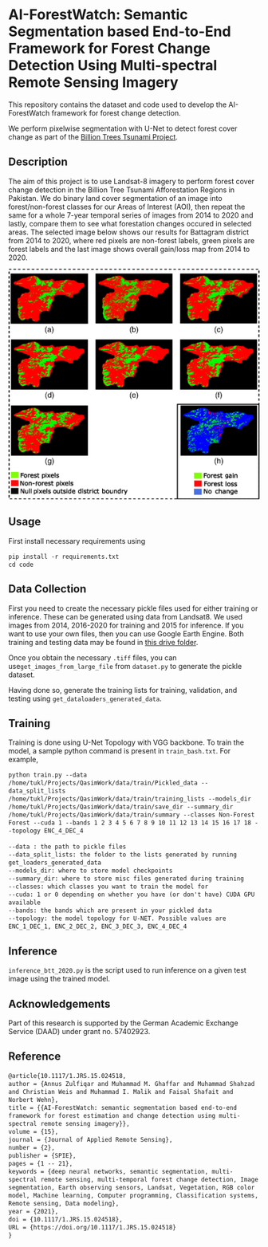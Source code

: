 

# AI-ForestWatch: Semantic Segmentation based End-to-End Framework for Forest Change Detection Using Multi-spectral Remote Sensing Imagery

This repository contains the dataset and code used to develop the AI-ForestWatch framework for forest change detection. 

We perform pixelwise segmentation with U-Net to detect forest cover change as part of the [Billion Trees Tsunami Project](https://en.wikipedia.org/wiki/Billion_Tree_Tsunami).

## Description

The aim of this project is to use Landsat-8 imagery to perform forest cover change detection in the Billion Tree Tsunami Afforestation Regions in Pakistan. We do binary land cover segmentation of an image into forest/non-forest classes for our Areas of Interest (AOI), then repeat the same for a whole 7-year temporal series of images from 2014 to 2020 and lastly, compare them to see what forestation changes occured in selected areas. The selected image below shows our results for Battagram district from 2014 to 2020, where red pixels are non-forest labels, green pixels are forest labels and the last image shows overall gain/loss map from 2014 to 2020.

![Red and Green Heatmap for Forest Cover Change in Battagram](final-battagram-change.png "Forest Cover Change in Battagram")


## Usage
First install necessary requirements using 

    pip install -r requirements.txt
    cd code

## Data Collection
First you need to create the necessary pickle files used for either training or inference. These can be generated using data from Landsat8. We used images from 2014, 2016-2020 for training and 2015 for inference. If you want to use your own files, then you can use Google Earth Engine. 
Both training and testing data may be found in [this drive folder](https://drive.google.com/drive/folders/1-YQrkbG--F1MeYkW6izYWhP19K1QWijN?usp=sharing).

Once you obtain the necessary `.tiff` files, you can use`get_images_from_large_file` from `dataset.py` to generate the pickle dataset.

Having done so, generate the training lists for training, validation, and testing using `get_dataloaders_generated_data`. 

## Training
Training is done using U-Net Topology with VGG backbone. To train the model, a sample python command is present in `train_bash.txt`. For example, 

    python train.py --data /home/tukl/Projects/QasimWork/data/train/Pickled_data --data_split_lists /home/tukl/Projects/QasimWork/data/train/training_lists --models_dir /home/tukl/Projects/QasimWork/data/train/save_dir --summary_dir /home/tukl/Projects/QasimWork/data/train/summary --classes Non-Forest Forest --cuda 1 --bands 1 2 3 4 5 6 7 8 9 10 11 12 13 14 15 16 17 18 --topology ENC_4_DEC_4
    
    --data : the path to pickle files
    --data_split_lists: the folder to the lists generated by running get_loaders_generated_data
    --models_dir: where to store model checkpoints
    --summary_dir: where to store misc files generated during training
    --classes: which classes you want to train the model for
    --cuda: 1 or 0 depending on whether you have (or don't have) CUDA GPU available
    --bands: the bands which are present in your pickled data
    --topology: the model topology for U-NET. Possible values are ENC_1_DEC_1, ENC_2_DEC_2, ENC_3_DEC_3, ENC_4_DEC_4 

## Inference
`inference_btt_2020.py` is the script used to run inference on a given test image using the trained model.

## Acknowledgements
Part of this research is supported by the German Academic Exchange Service (DAAD) under grant no. 57402923.
 
 ## Reference 

    @article{10.1117/1.JRS.15.024518,
    author = {Annus Zulfiqar and Muhammad M. Ghaffar and Muhammad Shahzad and Christian Weis and Muhammad I. Malik and Faisal Shafait and Norbert Wehn},
    title = {{AI-ForestWatch: semantic segmentation based end-to-end framework for forest estimation and change detection using multi-spectral remote sensing imagery}},
    volume = {15},
    journal = {Journal of Applied Remote Sensing},
    number = {2},
    publisher = {SPIE},
    pages = {1 -- 21},
    keywords = {deep neural networks, semantic segmentation, multi-spectral remote sensing, multi-temporal forest change detection, Image segmentation, Earth observing sensors, Landsat, Vegetation, RGB color model, Machine learning, Computer programming, Classification systems, Remote sensing, Data modeling},
    year = {2021},
    doi = {10.1117/1.JRS.15.024518},
    URL = {https://doi.org/10.1117/1.JRS.15.024518}
    }
